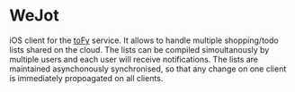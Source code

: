 WeJot
=====

iOS client for the [toFy](https://github.com/paoloburelli/toFy) service. It allows to handle multiple shopping/todo lists shared on the cloud.
The lists can be compiled simoultanously by multiple users and each user will receive notifications. The lists are maintained asynchonously synchronised, so that any change on one client is immediately propoagated on all clients.
